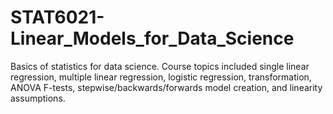 # STAT6021-Linear_Models_for_Data_Science
Basics of statistics for data science. Course topics included single linear regression, multiple linear regression, logistic regression, transformation, ANOVA F-tests, stepwise/backwards/forwards model creation, and linearity assumptions.
